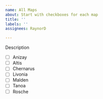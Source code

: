 ```yaml
---
name: All Maps
about: Start with checkboxes for each map
title: ''
labels: ''
assignees: RaynorD

---
```


Description

- [ ] Anizay
- [ ] Altis
- [ ] Chernarus
- [ ] Livonia
- [ ] Malden
- [ ] Tanoa
- [ ] Rosche

